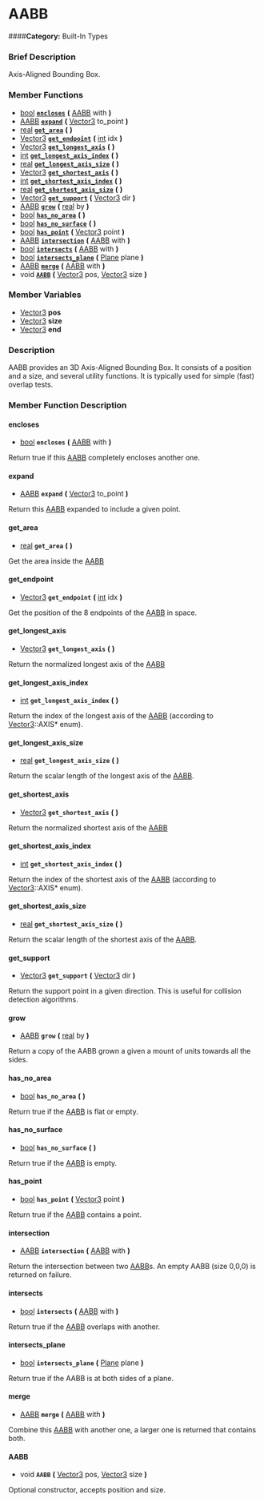 #  AABB  
####**Category:** Built-In Types

###  Brief Description  
Axis-Aligned Bounding Box.

###  Member Functions 
  * [bool](class_bool)  **[`encloses`](#encloses)**  **(** [AABB](class_aabb) with  **)**
  * [AABB](class_aabb)  **[`expand`](#expand)**  **(** [Vector3](class_vector3) to_point  **)**
  * [real](class_real)  **[`get_area`](#get_area)**  **(** **)**
  * [Vector3](class_vector3)  **[`get_endpoint`](#get_endpoint)**  **(** [int](class_int) idx  **)**
  * [Vector3](class_vector3)  **[`get_longest_axis`](#get_longest_axis)**  **(** **)**
  * [int](class_int)  **[`get_longest_axis_index`](#get_longest_axis_index)**  **(** **)**
  * [real](class_real)  **[`get_longest_axis_size`](#get_longest_axis_size)**  **(** **)**
  * [Vector3](class_vector3)  **[`get_shortest_axis`](#get_shortest_axis)**  **(** **)**
  * [int](class_int)  **[`get_shortest_axis_index`](#get_shortest_axis_index)**  **(** **)**
  * [real](class_real)  **[`get_shortest_axis_size`](#get_shortest_axis_size)**  **(** **)**
  * [Vector3](class_vector3)  **[`get_support`](#get_support)**  **(** [Vector3](class_vector3) dir  **)**
  * [AABB](class_aabb)  **[`grow`](#grow)**  **(** [real](class_real) by  **)**
  * [bool](class_bool)  **[`has_no_area`](#has_no_area)**  **(** **)**
  * [bool](class_bool)  **[`has_no_surface`](#has_no_surface)**  **(** **)**
  * [bool](class_bool)  **[`has_point`](#has_point)**  **(** [Vector3](class_vector3) point  **)**
  * [AABB](class_aabb)  **[`intersection`](#intersection)**  **(** [AABB](class_aabb) with  **)**
  * [bool](class_bool)  **[`intersects`](#intersects)**  **(** [AABB](class_aabb) with  **)**
  * [bool](class_bool)  **[`intersects_plane`](#intersects_plane)**  **(** [Plane](class_plane) plane  **)**
  * [AABB](class_aabb)  **[`merge`](#merge)**  **(** [AABB](class_aabb) with  **)**
  * void  **[`AABB`](#AABB)**  **(** [Vector3](class_vector3) pos, [Vector3](class_vector3) size  **)**

###  Member Variables  
  * [Vector3](class_vector3) **pos**
  * [Vector3](class_vector3) **size**
  * [Vector3](class_vector3) **end**

###  Description  
AABB provides an 3D Axis-Aligned Bounding Box. It consists of a
	position and a size, and several utility functions. It is typically
	used for simple (fast) overlap tests.

###  Member Function Description  

#### <a name="encloses">encloses</a>
  * [bool](class_bool)  **`encloses`**  **(** [AABB](class_aabb) with  **)**

Return true if this [AABB](class_aabb) completely encloses another
			one.

#### <a name="expand">expand</a>
  * [AABB](class_aabb)  **`expand`**  **(** [Vector3](class_vector3) to_point  **)**

Return this [AABB](class_aabb) expanded to include a given
			point.

#### <a name="get_area">get_area</a>
  * [real](class_real)  **`get_area`**  **(** **)**

Get the area inside the [AABB](class_aabb)

#### <a name="get_endpoint">get_endpoint</a>
  * [Vector3](class_vector3)  **`get_endpoint`**  **(** [int](class_int) idx  **)**

Get the position of the 8 endpoints of the [AABB](class_aabb) in space.

#### <a name="get_longest_axis">get_longest_axis</a>
  * [Vector3](class_vector3)  **`get_longest_axis`**  **(** **)**

Return the normalized longest axis of the [AABB](class_aabb)

#### <a name="get_longest_axis_index">get_longest_axis_index</a>
  * [int](class_int)  **`get_longest_axis_index`**  **(** **)**

Return the index of the longest axis of the [AABB](class_aabb)
			(according to [Vector3](class_vector3)::AXIS* enum).

#### <a name="get_longest_axis_size">get_longest_axis_size</a>
  * [real](class_real)  **`get_longest_axis_size`**  **(** **)**

Return the scalar length of the longest axis of the
			[AABB](class_aabb).

#### <a name="get_shortest_axis">get_shortest_axis</a>
  * [Vector3](class_vector3)  **`get_shortest_axis`**  **(** **)**

Return the normalized shortest axis of the [AABB](class_aabb)

#### <a name="get_shortest_axis_index">get_shortest_axis_index</a>
  * [int](class_int)  **`get_shortest_axis_index`**  **(** **)**

Return the index of the shortest axis of the [AABB](class_aabb)
			(according to [Vector3](class_vector3)::AXIS* enum).

#### <a name="get_shortest_axis_size">get_shortest_axis_size</a>
  * [real](class_real)  **`get_shortest_axis_size`**  **(** **)**

Return the scalar length of the shortest axis of the
			[AABB](class_aabb).

#### <a name="get_support">get_support</a>
  * [Vector3](class_vector3)  **`get_support`**  **(** [Vector3](class_vector3) dir  **)**

Return the support point in a given direction. This
			is useful for collision detection algorithms.

#### <a name="grow">grow</a>
  * [AABB](class_aabb)  **`grow`**  **(** [real](class_real) by  **)**

Return a copy of the AABB grown a given a mount of
			units towards all the sides.

#### <a name="has_no_area">has_no_area</a>
  * [bool](class_bool)  **`has_no_area`**  **(** **)**

Return true if the [AABB](class_aabb) is flat or empty.

#### <a name="has_no_surface">has_no_surface</a>
  * [bool](class_bool)  **`has_no_surface`**  **(** **)**

Return true if the [AABB](class_aabb) is empty.

#### <a name="has_point">has_point</a>
  * [bool](class_bool)  **`has_point`**  **(** [Vector3](class_vector3) point  **)**

Return true if the [AABB](class_aabb) contains a point.

#### <a name="intersection">intersection</a>
  * [AABB](class_aabb)  **`intersection`**  **(** [AABB](class_aabb) with  **)**

Return the intersection between two [AABB](class_aabb)s. An
			empty AABB (size 0,0,0) is returned on failure.

#### <a name="intersects">intersects</a>
  * [bool](class_bool)  **`intersects`**  **(** [AABB](class_aabb) with  **)**

Return true if the [AABB](class_aabb) overlaps with another.

#### <a name="intersects_plane">intersects_plane</a>
  * [bool](class_bool)  **`intersects_plane`**  **(** [Plane](class_plane) plane  **)**

Return true if the AABB is at both sides of a plane.

#### <a name="merge">merge</a>
  * [AABB](class_aabb)  **`merge`**  **(** [AABB](class_aabb) with  **)**

Combine this [AABB](class_aabb) with another one, a larger one
			is returned that contains both.

#### <a name="AABB">AABB</a>
  * void  **`AABB`**  **(** [Vector3](class_vector3) pos, [Vector3](class_vector3) size  **)**

Optional constructor, accepts position and size.
